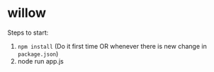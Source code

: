 # willow

Steps to start:
1. `npm install` (Do it first time OR whenever there is new change in `package.json`)
2. node run app.js
